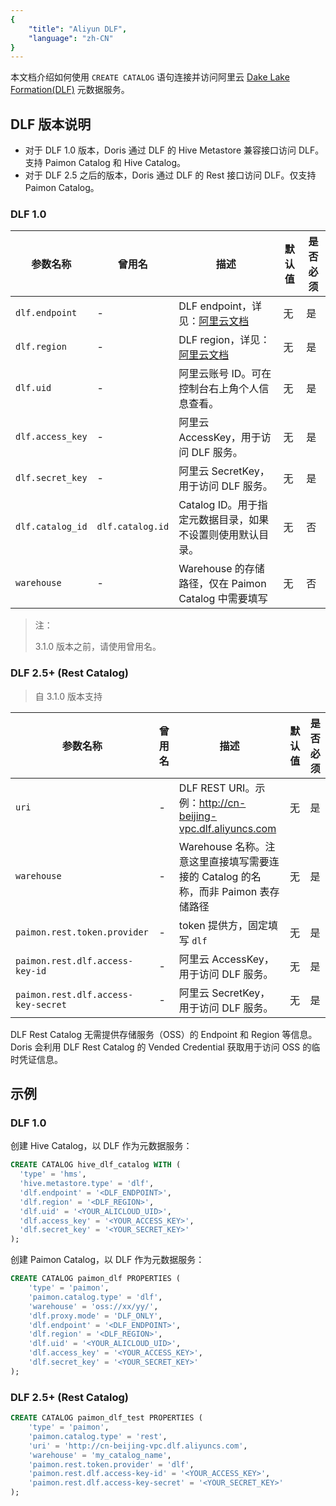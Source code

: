 ```yaml
---
{
    "title": "Aliyun DLF",
    "language": "zh-CN"
}
---
```


本文档介绍如何使用 `CREATE CATALOG` 语句连接并访问阿里云 [Dake Lake Formation(DLF)](https://www.alibabacloud.com/zh/product/datalake-formation) 元数据服务。

## DLF 版本说明

- 对于 DLF 1.0 版本，Doris 通过 DLF 的 Hive Metastore 兼容接口访问 DLF。支持 Paimon Catalog 和 Hive Catalog。
- 对于 DLF 2.5 之后的版本，Doris 通过 DLF 的 Rest 接口访问 DLF。仅支持 Paimon Catalog。

### DLF 1.0

| 参数名称 | 曾用名 | 描述 | 默认值 | 是否必须 |
|----------|--------|------|--------|----------|
| `dlf.endpoint` | - | DLF endpoint，详见：[阿里云文档](https://www.alibabacloud.com/help/en/dlf/dlf-1-0/regions-and-endpoints) | 无 | 是 |
| `dlf.region` | - | DLF region，详见：[阿里云文档](https://www.alibabacloud.com/help/en/dlf/dlf-1-0/regions-and-endpoints) | 无 | 是 |
| `dlf.uid` | - | 阿里云账号 ID。可在控制台右上角个人信息查看。 | 无 | 是 |
| `dlf.access_key` | - | 阿里云 AccessKey，用于访问 DLF 服务。 | 无 | 是 |
| `dlf.secret_key` | - | 阿里云 SecretKey，用于访问 DLF 服务。 | 无 | 是 |
| `dlf.catalog_id` | `dlf.catalog.id` | Catalog ID。用于指定元数据目录，如果不设置则使用默认目录。 | 无 | 否 |
| `warehouse` | - | Warehouse 的存储路径，仅在 Paimon Catalog 中需要填写 | 无 | 否 |

> 注：
>
> 3.1.0 版本之前，请使用曾用名。

### DLF 2.5+ (Rest Catalog)

> 自 3.1.0 版本支持

| 参数名称 | 曾用名 | 描述 | 默认值 | 是否必须 |
|----------|--------|------|--------|----------|
| `uri` | - | DLF REST URI。示例：http://cn-beijing-vpc.dlf.aliyuncs.com | 无 | 是 |
| `warehouse` | - | Warehouse 名称。注意这里直接填写需要连接的 Catalog 的名称，而非 Paimon 表存储路径 | 无 | 是 |
| `paimon.rest.token.provider` | - | token 提供方，固定填写 `dlf` | 无 | 是 |
| `paimon.rest.dlf.access-key-id` | - | 阿里云 AccessKey，用于访问 DLF 服务。 | 无 | 是 |
| `paimon.rest.dlf.access-key-secret` | - | 阿里云 SecretKey，用于访问 DLF 服务。 | 无 | 是 |

DLF Rest Catalog 无需提供存储服务（OSS）的 Endpoint 和 Region 等信息。Doris 会利用 DLF Rest Catalog 的 Vended Credential 获取用于访问 OSS 的临时凭证信息。

## 示例

### DLF 1.0

创建 Hive Catalog，以 DLF 作为元数据服务：

```sql
CREATE CATALOG hive_dlf_catalog WITH (
  'type' = 'hms',
  'hive.metastore.type' = 'dlf',
  'dlf.endpoint' = '<DLF_ENDPOINT>',
  'dlf.region' = '<DLF_REGION>',
  'dlf.uid' = '<YOUR_ALICLOUD_UID>',
  'dlf.access_key' = '<YOUR_ACCESS_KEY>',
  'dlf.secret_key' = '<YOUR_SECRET_KEY>'
);
```

创建 Paimon Catalog，以 DLF 作为元数据服务：

```sql
CREATE CATALOG paimon_dlf PROPERTIES (
    'type' = 'paimon',
    'paimon.catalog.type' = 'dlf',
    'warehouse' = 'oss://xx/yy/',
    'dlf.proxy.mode' = 'DLF_ONLY',
    'dlf.endpoint' = '<DLF_ENDPOINT>',
    'dlf.region' = '<DLF_REGION>',
    'dlf.uid' = '<YOUR_ALICLOUD_UID>',
    'dlf.access_key' = '<YOUR_ACCESS_KEY>',
    'dlf.secret_key' = '<YOUR_SECRET_KEY>'
);
```

### DLF 2.5+ (Rest Catalog)

```sql
CREATE CATALOG paimon_dlf_test PROPERTIES (
    'type' = 'paimon',
    'paimon.catalog.type' = 'rest',
    'uri' = 'http://cn-beijing-vpc.dlf.aliyuncs.com',
    'warehouse' = 'my_catalog_name',
    'paimon.rest.token.provider' = 'dlf',
    'paimon.rest.dlf.access-key-id' = '<YOUR_ACCESS_KEY>',
    'paimon.rest.dlf.access-key-secret' = '<YOUR_SECRET_KEY>'
);
```
